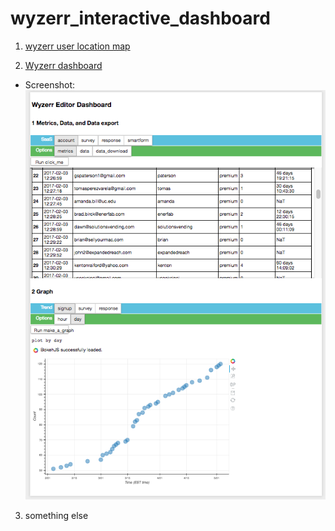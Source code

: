 # wyzerr_interactive_dashboard

1. [wyzerr user location map](https://rawgit.com/huanqi/wyzerr_interactive_dashboard/master/wyzerr_users_geo_map_cluster.html)


2. [Wyzerr dashboard](https://cdn.rawgit.com/huanqi/wyzerr_interactive_dashboard/6144d386/mongodb_connection_dashboard.html)

  * Screenshot:
    ![alt text](https://github.com/huanqi/wyzerr_interactive_dashboard/blob/master/Screen%20Shot%202017-05-02%20at%203.28.49%20PM.png)
  
3. something else
